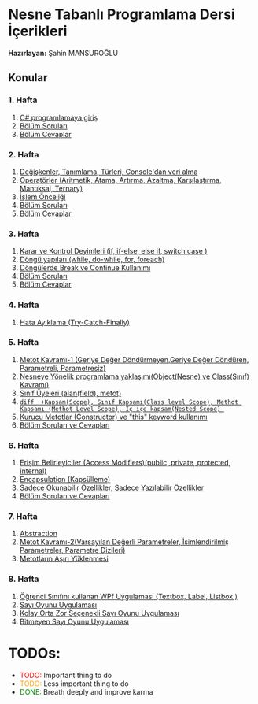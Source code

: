 # Nesne Tabanlı Programlama Dersi İçerikleri
**Hazırlayan:** Şahin MANSUROĞLU
## Konular ##
### 1. Hafta ###
1. [C# programlamaya giriş](https://github.com/sahinmansuroglu/NtpDersi/blob/main/1_Hafta_Ders.md) 
2. [Bölüm Soruları](https://github.com/sahinmansuroglu/NtpDersi/blob/main/1_Hafta_Sorular.pdf)  
3. [Bölüm Cevaplar](https://github.com/sahinmansuroglu/NtpDersi/blob/main/1_Hafta__Cevaplar.md) 

### 2. Hafta ###
1. [Değişkenler, Tanımlama, Türleri, Console'dan veri alma ](https://github.com/sahinmansuroglu/NtpDersi/blob/main/2_Hafta_Ders_1.md)
2. [Operatörler (Aritmetik, Atama, Artırma, Azaltma, Karşılaştırma, Mantıksal, Ternary)](https://github.com/sahinmansuroglu/NtpDersi/blob/main/2_Hafta_Ders_2.md)
3. [İşlem Önceliği](https://github.com/sahinmansuroglu/NtpDersi/blob/main/2_Hafta_Ders_3.md)
4. [Bölüm Soruları](https://github.com/sahinmansuroglu/NtpDersi/blob/main/2_Hafta__Sorular.md) 
5. [Bölüm Cevaplar](https://github.com/sahinmansuroglu/NtpDersi/blob/main/2_Hafta__Cevaplar.md) 

### 3. Hafta ###
1. [Karar ve Kontrol Deyimleri (if, if-else, else if, switch case ) ](https://github.com/sahinmansuroglu/NtpDersi/blob/main/3_Hafta_Ders_1.md)
2. [Döngü yapıları (while, do-while, for, foreach)](https://github.com/sahinmansuroglu/NtpDersi/blob/main/3_Hafta_Ders_2.md)
3. [Döngülerde Break ve Continue Kullanımı](https://github.com/sahinmansuroglu/NtpDersi/blob/main/3_Hafta_Ders_3.md)
4. [Bölüm Soruları](https://github.com/sahinmansuroglu/NtpDersi/blob/main/3_Hafta__Sorular.md) 
5. [Bölüm Cevaplar](https://github.com/sahinmansuroglu/NtpDersi/blob/main/3_Hafta__Cevaplar.md) 

### 4. Hafta ###
1. [Hata Ayıklama (Try-Catch-Finally)](https://github.com/sahinmansuroglu/NtpDersi/blob/main/4_Hafta_Ders_1.md)

### 5. Hafta ###
1. [Metot Kavramı-1 (Geriye Değer Döndürmeyen,Geriye Değer Döndüren, Parametreli, Parametresiz)](https://github.com/sahinmansuroglu/NtpDersi/blob/main/5_Hafta_Ders_1.md)
2. [Nesneye Yönelik programlama yaklaşımı(Object(Nesne) ve Class(Sınıf) Kavramı)](https://github.com/sahinmansuroglu/NtpDersi/blob/main/5_Hafta_Ders_2.md)
3. [Sınıf Üyeleri (alan(field), metot)](https://github.com/sahinmansuroglu/NtpDersi/blob/main/5_Hafta_Ders_3.md)
4. [```diff 
    +Kapsam(Scope), Sınıf Kapsamı(Class level Scope), Methot Kapsamı (Methot Level Scope), İç içe kapsam(Nested Scope) ```
    ]()
6. [Kurucu Metotlar (Constructor) ve  "this" keyword kullanımı](https://github.com/sahinmansuroglu/NtpDersi/blob/main/5_Hafta_Ders_4.md)
7. [Bölüm Soruları ve Cevapları](https://github.com/sahinmansuroglu/NtpDersi/blob/main/5_Hafta_Soru_Ve_Cevaplar.md) 

### 6. Hafta ###
1. [Erişim Belirleyiciler (Access Modifiers)(public, private, protected, internal)](https://github.com/sahinmansuroglu/NtpDersi/blob/main/6_Hafta_Ders_1.md)
2. [Encapsulation (Kapsülleme)](https://github.com/sahinmansuroglu/NtpDersi/blob/main/6_Hafta_Ders_2.md)
3. [Sadece Okunabilir Özellikler, Sadece Yazılabilir Özellikler](https://github.com/sahinmansuroglu/NtpDersi/blob/main/6_Hafta_Ders_3.md)
4. [Bölüm Soruları ve Cevapları](https://github.com/sahinmansuroglu/NtpDersi/blob/main/6_Hafta_Soru_Ve_Cevaplar.md) 

### 7. Hafta ###
1. [Abstraction](https://github.com/sahinmansuroglu/NtpDersi/blob/main/7_Hafta_Ders_1.md)
2. [Metot Kavramı-2(Varsayılan Değerli Parametreler, İsimlendirilmiş Parametreler, Parametre Dizileri)](https://github.com/sahinmansuroglu/NtpDersi/blob/main/7_Hafta_Ders_2.md)
3. [Metotların Aşırı Yüklenmesi ](https://github.com/sahinmansuroglu/NtpDersi/blob/main/7_Hafta_Ders_3.md) 

### 8. Hafta ###
1. [Öğrenci Sınıfını kullanan WPf Uygulaması (Textbox, Label, Listbox )](https://github.com/sahinmansuroglu/NtpDersi/blob/main/8_Hafta_Ders_1.md)
2. [Sayı Oyunu Uygulaması](https://github.com/sahinmansuroglu/NtpDersi/blob/main/8_Hafta_Ders_2.md)
3. [Kolay Orta Zor Seçenekli Sayı Oyunu Uygulaması](https://github.com/sahinmansuroglu/NtpDersi/blob/main/8_Hafta_Ders_4.md)
4. [Bitmeyen Sayı Oyunu Uygulaması](https://github.com/sahinmansuroglu/NtpDersi/blob/main/8_Hafta_Ders_3.md)

<style>
r { color: Red }
o { color: Orange }
g { color: Green }
</style>

# TODOs:

- <r>TODO:</r> Important thing to do
- <o>TODO:</o> Less important thing to do
- <g>DONE:</g> Breath deeply and improve karma
